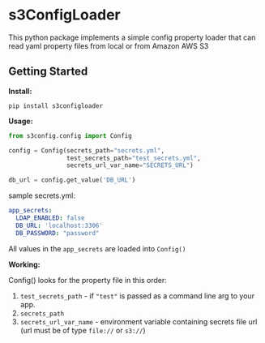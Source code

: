 # s3ConfigLoader
This python package implements a simple config property loader that can read yaml property files from local or from 
Amazon AWS S3

## Getting Started

**Install:**
```
pip install s3configloader
```


**Usage:**
```python
from s3config.config import Config

config = Config(secrets_path="secrets.yml",
                test_secrets_path="test_secrets.yml",
                secrets_url_var_name="SECRETS_URL")

db_url = config.get_value('DB_URL')
```

sample secrets.yml:
```yaml
app_secrets:
  LDAP_ENABLED: false
  DB_URL: 'localhost:3306'
  DB_PASSWORD: "password"

```

All values in the `app_secrets` are loaded into `Config()`

**Working:**

Config() looks for the property file in this order: 
1. `test_secrets_path` - if `"test"` is passed as a command line arg to your app.
2. `secrets_path`
3. `secrets_url_var_name` - environment variable containing secrets file url (url must be of type `file://` or `s3://`)
